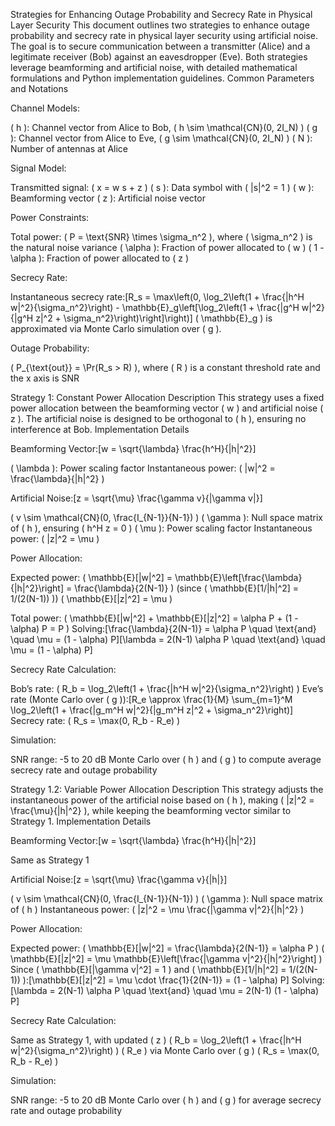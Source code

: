 Strategies for Enhancing Outage Probability and Secrecy Rate in Physical Layer Security
This document outlines two strategies to enhance outage probability and secrecy rate in physical layer security using artificial noise. The goal is to secure communication between a transmitter (Alice) and a legitimate receiver (Bob) against an eavesdropper (Eve). Both strategies leverage beamforming and artificial noise, with detailed mathematical formulations and Python implementation guidelines.
Common Parameters and Notations

Channel Models:

( h ): Channel vector from Alice to Bob, ( h \sim \mathcal{CN}(0, 2I_N) )
( g ): Channel vector from Alice to Eve, ( g \sim \mathcal{CN}(0, 2I_N) )
( N ): Number of antennas at Alice


Signal Model:

Transmitted signal: ( x = w s + z )
( s ): Data symbol with ( |s|^2 = 1 )
( w ): Beamforming vector
( z ): Artificial noise vector




Power Constraints:

Total power: ( P = \text{SNR} \times \sigma_n^2 ), where ( \sigma_n^2 ) is the natural noise variance
( \alpha ): Fraction of power allocated to ( w )
( 1 - \alpha ): Fraction of power allocated to ( z )


Secrecy Rate:

Instantaneous secrecy rate:[R_s = \max\left(0, \log_2\left(1 + \frac{|h^H w|^2}{\sigma_n^2}\right) - \mathbb{E}_g\left[\log_2\left(1 + \frac{|g^H w|^2}{|g^H z|^2 + \sigma_n^2}\right)\right]\right)]
( \mathbb{E}_g ) is approximated via Monte Carlo simulation over ( g ).


Outage Probability:

( P_{\text{out}} = \Pr(R_s > R) ), where ( R ) is a constant threshold rate and the x axis is SNR




Strategy 1: Constant Power Allocation
Description
This strategy uses a fixed power allocation between the beamforming vector ( w ) and artificial noise ( z ). The artificial noise is designed to be orthogonal to ( h ), ensuring no interference at Bob.
Implementation Details

Beamforming Vector:[w = \sqrt{\lambda} \frac{h^H}{|h|^2}]

( \lambda ): Power scaling factor
Instantaneous power: ( |w|^2 = \frac{\lambda}{|h|^2} )


Artificial Noise:[z = \sqrt{\mu} \frac{\gamma v}{|\gamma v|}]

( v \sim \mathcal{CN}(0, \frac{I_{N-1}}{N-1}) )
( \gamma ): Null space matrix of ( h ), ensuring ( h^H z = 0 )
( \mu ): Power scaling factor
Instantaneous power: ( |z|^2 = \mu )


Power Allocation:

Expected power:
( \mathbb{E}[|w|^2] = \mathbb{E}\left[\frac{\lambda}{|h|^2}\right] = \frac{\lambda}{2(N-1)} ) (since ( \mathbb{E}[1/|h|^2] = 1/(2(N-1)) ))
( \mathbb{E}[|z|^2] = \mu )


Total power: ( \mathbb{E}[|w|^2] + \mathbb{E}[|z|^2] = \alpha P + (1 - \alpha) P = P )
Solving:[\frac{\lambda}{2(N-1)} = \alpha P \quad \text{and} \quad \mu = (1 - \alpha) P][\lambda = 2(N-1) \alpha P \quad \text{and} \quad \mu = (1 - \alpha) P]


Secrecy Rate Calculation:

Bob’s rate: ( R_b = \log_2\left(1 + \frac{|h^H w|^2}{\sigma_n^2}\right) )
Eve’s rate (Monte Carlo over ( g )):[R_e \approx \frac{1}{M} \sum_{m=1}^M \log_2\left(1 + \frac{|g_m^H w|^2}{|g_m^H z|^2 + \sigma_n^2}\right)]
Secrecy rate: ( R_s = \max(0, R_b - R_e) )


Simulation:

SNR range: -5 to 20 dB
Monte Carlo over ( h ) and ( g ) to compute average secrecy rate and outage probability




Strategy 1.2: Variable Power Allocation
Description
This strategy adjusts the instantaneous power of the artificial noise based on ( h ), making ( |z|^2 = \frac{\mu}{|h|^2} ), while keeping the beamforming vector similar to Strategy 1.
Implementation Details

Beamforming Vector:[w = \sqrt{\lambda} \frac{h^H}{|h|^2}]

Same as Strategy 1


Artificial Noise:[z = \sqrt{\mu} \frac{\gamma v}{|h|}]

( v \sim \mathcal{CN}(0, \frac{I_{N-1}}{N-1}) )
( \gamma ): Null space matrix of ( h )
Instantaneous power: ( |z|^2 = \mu \frac{|\gamma v|^2}{|h|^2} )


Power Allocation:

Expected power:
( \mathbb{E}[|w|^2] = \frac{\lambda}{2(N-1)} = \alpha P )
( \mathbb{E}[|z|^2] = \mu \mathbb{E}\left[\frac{|\gamma v|^2}{|h|^2}\right] )
Since ( \mathbb{E}[|\gamma v|^2] = 1 ) and ( \mathbb{E}[1/|h|^2] = 1/(2(N-1)) ):[\mathbb{E}[|z|^2] = \mu \cdot \frac{1}{2(N-1)} = (1 - \alpha) P]
Solving:[\lambda = 2(N-1) \alpha P \quad \text{and} \quad \mu = 2(N-1) (1 - \alpha) P]




Secrecy Rate Calculation:

Same as Strategy 1, with updated ( z )
( R_b = \log_2\left(1 + \frac{|h^H w|^2}{\sigma_n^2}\right) )
( R_e ) via Monte Carlo over ( g )
( R_s = \max(0, R_b - R_e) )


Simulation:

SNR range: -5 to 20 dB
Monte Carlo over ( h ) and ( g ) for average secrecy rate and outage probability
